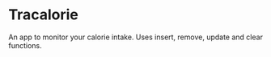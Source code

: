 # Tracalorie

An app to monitor your calorie intake. Uses insert, remove, update and clear functions.
